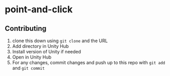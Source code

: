 # point-and-click

## Contributing

1. clone this down using `git clone` and the URL
1. Add directory in Unity Hub
1. Install version of Unity if needed
1. Open in Unity Hub
1. For any changes, commit changes and push up to this repo with `git add` and `git commit`

